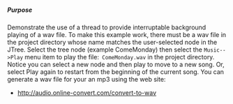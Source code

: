 ##### Purpose
Demonstrate the use of a thread to provide interruptable background
playing of a wav file.
To make this example work, there must be a wav file in the project directory whose name matches the user-selected node in the JTree.
Select the tree node (example ComeMonday) then select the `Music-->Play` menu item to play the file:` ComeMonday.wav` in the project directory. 
Notice you can select a new node and then play to move to a new song. Or, select Play again to restart from the beginning
of the current song.
You can generate a wav file for your an mp3 using the web site:
 * http://audio.online-convert.com/convert-to-wav
